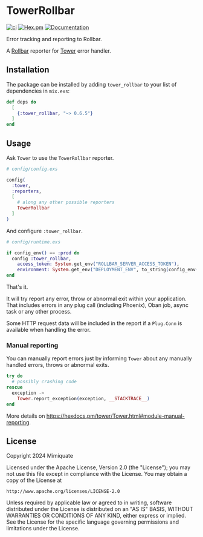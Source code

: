 # TowerRollbar

[![ci](https://github.com/mimiquate/tower_rollbar/actions/workflows/ci.yml/badge.svg?branch=main)](https://github.com/mimiquate/tower_rollbar/actions?query=branch%3Amain)
[![Hex.pm](https://img.shields.io/hexpm/v/tower_rollbar.svg)](https://hex.pm/packages/tower_rollbar)
[![Documentation](https://img.shields.io/badge/Documentation-purple.svg)](https://hexdocs.pm/tower_rollbar)

Error tracking and reporting to Rollbar.

A [Rollbar](https://rollbar.com) reporter for [Tower](https://github.com/mimiquate/tower) error handler.

## Installation

The package can be installed by adding `tower_rollbar` to your list of dependencies in `mix.exs`:

```elixir
def deps do
  [
    {:tower_rollbar, "~> 0.6.5"}
  ]
end
```

## Usage

Ask `Tower` to use the `TowerRollbar` reporter.

```elixir
# config/config.exs

config(
  :tower,
  :reporters,
  [
    # along any other possible reporters
    TowerRollbar
  ]
)
```

And configure `:tower_rollbar`.

```elixir
# config/runtime.exs

if config_env() == :prod do
  config :tower_rollbar,
    access_token: System.get_env("ROLLBAR_SERVER_ACCESS_TOKEN"),
    environment: System.get_env("DEPLOYMENT_ENV", to_string(config_env()))
end
```

That's it.

It will try report any error, throw or abnormal exit within your application. That includes errors in
any plug call (including Phoenix), Oban job, async task or any other process.

Some HTTP request data will be included in the report if a `Plug.Conn` is available when handling the error.

### Manual reporting

You can manually report errors just by informing `Tower` about any manually handled errors, throws or abnormal exits.


```elixir
try do
  # possibly crashing code
rescue
  exception ->
    Tower.report_exception(exception, __STACKTRACE__)
end
```

More details on https://hexdocs.pm/tower/Tower.html#module-manual-reporting.

## License

Copyright 2024 Mimiquate

Licensed under the Apache License, Version 2.0 (the "License");
you may not use this file except in compliance with the License.
You may obtain a copy of the License at

    http://www.apache.org/licenses/LICENSE-2.0

Unless required by applicable law or agreed to in writing, software
distributed under the License is distributed on an "AS IS" BASIS,
WITHOUT WARRANTIES OR CONDITIONS OF ANY KIND, either express or implied.
See the License for the specific language governing permissions and
limitations under the License.
